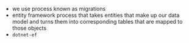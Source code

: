 - we use process known as migrations
- entity framework process that takes entities that make up our data model and turns them into corresponding tables that are mapped to those objects
- `dotnet-ef`